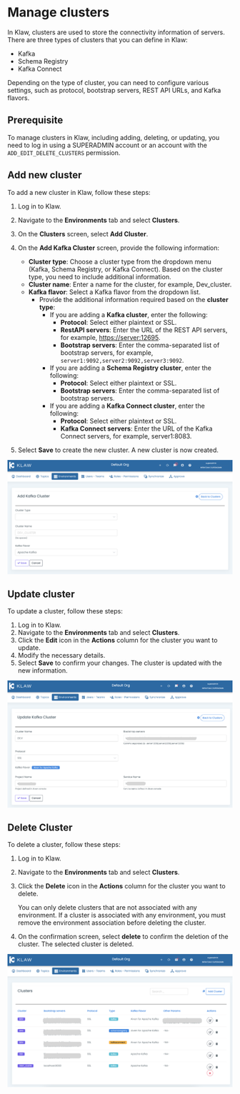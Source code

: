 # Manage clusters

In Klaw, clusters are used to store the connectivity information of
servers. There are three types of clusters that you can define in Klaw:

- Kafka
- Schema Registry
- Kafka Connect

Depending on the type of cluster, you can need to configure various
settings, such as protocol, bootstrap servers, REST API URLs, and Kafka
flavors.

## Prerequisite

To manage clusters in Klaw, including adding, deleting, or updating, you
need to log in using a SUPERADMIN account or an account with the
`ADD_EDIT_DELETE_CLUSTERS` permission.

## Add new cluster

To add a new cluster in Klaw, follow these steps:

1.  Log in to Klaw.
2.  Navigate to the **Environments** tab and select **Clusters**.
3.  On the **Clusters** screen, select **Add Cluster**.
4.  On the **Add Kafka Cluster** screen, provide the following information:

    - **Cluster type**: Choose a cluster type from the dropdown menu (Kafka, Schema Registry, or Kafka Connect). Based on the cluster type, you need to include additional information.
    - **Cluster name**: Enter a name for the cluster, for example, Dev_cluster.
    - **Kafka flavor**: Select a Kafka flavor from the dropdown list.
      - Provide the additional information required based on the **cluster type**:
        - If you are adding a **Kafka cluster**, enter the following:
          - **Protocol**: Select either plaintext or SSL.
          - **RestAPI servers**: Enter the URL of the REST API servers, for example, <https://server:12695>.
          - **Bootstrap servers**: Enter the comma-separated list of bootstrap servers, for example, `server1:9092,server2:9092,server3:9092`.
        - If you are adding a **Schema Registry cluster**, enter the following:
          - **Protocol**: Select either plaintext or SSL.
          - **Bootstrap servers**: Enter the comma-separated list of bootstrap servers.
        - If you are adding a **Kafka Connect cluster**, enter the following:
          - **Protocol**: Select either plaintext or SSL.
          - **Kafka Connect servers**: Enter the URL of the Kafka Connect servers, for example, server1:8083.

5.  Select **Save** to create the new cluster. A new cluster is now
    created.

![image](../../static/images/clusters/NewCluster.png)

## Update cluster

To update a cluster, follow these steps:

1.  Log in to Klaw.
2.  Navigate to the **Environments** tab and select **Clusters**.
3.  Click the **Edit** icon in the **Actions** column for the cluster
    you want to update.
4.  Modify the necessary details.
5.  Select **Save** to confirm your changes. The cluster is updated with
    the new information.

![image](../../static/images/clusters/UpdateCluster.png)

## Delete Cluster

To delete a cluster, follow these steps:

1.  Log in to Klaw.
2.  Navigate to the **Environments** tab and select **Clusters**.
3.  Click the **Delete** icon in the **Actions** column for the cluster
    you want to delete.

    You can only delete clusters that are not associated with any environment. If a cluster is associated with any environment, you must remove the environment association before deleting the cluster.

4.  On the confirmation screen, select **delete** to confirm the deletion of
    the cluster. The selected cluster is deleted.

![image](../../static/images/clusters/Clusters.png)
